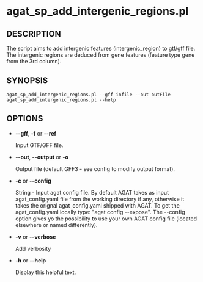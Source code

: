 # agat_sp_add_intergenic_regions.pl

## DESCRIPTION

The script aims to add intergenic features (intergenic_region) to gtf/gff file.
The intergenic regions are deduced from gene features (feature type gene from the 3rd column).

## SYNOPSIS

```
agat_sp_add_intergenic_regions.pl --gff infile --out outFile
agat_sp_add_intergenic_regions.pl --help
```

## OPTIONS

- **--gff**, **-f** or **--ref**

    Input GTF/GFF file.

- **--out**, **--output** or **-o**

    Output file (default GFF3 - see config to modify output format).

- **-c** or **--config**

    String - Input agat config file. By default AGAT takes as input agat_config.yaml file from the working directory if any, 
    otherwise it takes the orignal agat_config.yaml shipped with AGAT. To get the agat_config.yaml locally type: "agat config --expose".
    The --config option gives yo the possibility to use your own AGAT config file (located elsewhere or named differently).

- **-v** or **--verbose**

    Add verbosity

- **-h** or **--help**

    Display this helpful text.

